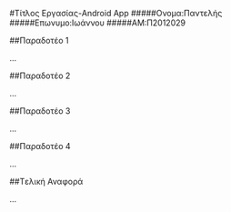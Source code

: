 #Τίτλος Εργασίας-Android App
#####Ονομα:Παντελής
#####Επωνυμο:Ιωάννου
#####ΑΜ:Π2012029

##Παραδοτέο 1

...

##Παραδοτέο 2

…

##Παραδοτέο 3

...

##Παραδοτέο 4

...

##Tελική Αναφορά

...
